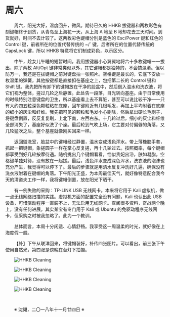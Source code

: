 # 周六

&emsp;&emsp;周六，阳光大好，温度回升，微风。期待已久的 HHKB 拔键器和两枚彩色有刻键帽终于到货，从青岛至上海花一天，从上海 A 地至 B 地却花去三天时间。到货就好，时间不去计较了。这两枚彩色键帽分别是蓝色的 Esc/Power 键和红色的 Control 键，前者所在的位置代替传统的 ~/` 键，后者所在的位置代替传统的 CapsLock 键，所以 HHKB 特意将它们制成彩色，以示区分。

&emsp;&emsp;中午，趁女儿午睡的短暂时间，我用拔键器小心翼翼地将六十多枚键帽一一拔出，除了两枚 Alt/Opt 键非常类似以外，其它键帽都是独特的，不会搞混淆。但以防万一，我还是在拔键帽之前对键盘拍一张照片。空格键是最长的，它底下安放一枚温柔的弹簧，其他按键都是直接扣在基座之上，包括第二长的 Control 键和 Shift 键。我先把所有卸下的键帽放在干净的脸盆中，然后倒入温水和洗衣液，将它们视为整体，搓过几轮之后静置。此处告一段落，目光转向基座。由于日常使用的时候特别注意键盘的卫生，所以基座看上去不算脏，甚至可以说比较干净——只有大约四五粒深色颗粒粘在底座，回车键附近有几根毛发，再加上平均附着在底座的细小的灰尘和纤维。我先把可见的颗粒和毛发小心剔除，然后拿出硬长毛刷子，将键盘倒置，反反复复刷，上北下南，左西右东。十几轮过后，细小的灰尘和纤维全部消失了，基座好似洗了个澡。最后轮到气吹上场，它主要对付偏僻的角落，又几轮猛吹之后，整个基座就像刚买回来一样。

&emsp;&emsp;返回盥洗室，脸盆中的键帽经过静置，温水变成浅色浑水。带上薄橡胶手套，抓起一把键帽，象搓圆子一样在掌心反复搓，再十几轮过去。按照概率，每个键帽都享受到好几轮按摩待遇。随机挑出几个键帽看看，恰似贵妃出浴，肤如凝脂。空格键单独对待，没有放在一起搓。最后，浅色浑水变成深色浑水，洗衣液的泡沫也充分产生，我觉得可以停下了。最后的步骤就是用清水反复冲洗好几遍，确保没有洗衣液附着在键帽的角落。下午阳光正盛，为本周最佳天气，就好像特意配合我今天的清道夫工作一样，我将键帽倒置，放在阳光下晒干。

&emsp;&emsp;有一例失败的采购：TP-LINK USB 无线网卡。本来将它用于 Kali 虚拟机，做一点无线网络扫描的实践。虚拟机方面的配置完全没有问题，Kali 也认出此 USB 设备，可惜驱动程序一直装不上，无法启用无线网卡。查阅很多资料，奋战两个晚上，没有任何进展。其实某宝有专门用于 Kali 或 Ubuntu 的免驱动程序无线网卡，但采购之时被我忽略了。此为一个教训。

&emsp;&emsp;总体而言，本周十分闲适、心情舒畅。我享受这一周温柔的时光，就好像在上海度假一般。

&emsp;&emsp;【补】下午从联洋回来，将键帽装好，补传四张图片。可以看出，前三张下午使用自然光，第四张是傍晚在台灯下拍摄。

&emsp;&emsp;![HHKB Cleaning](https://github.com/voyageplanet/plan42/blob/master/99_file/01_img/20181124-hhkb-cleaning-01.png)

&emsp;&emsp;![HHKB Cleaning](https://github.com/voyageplanet/plan42/blob/master/99_file/01_img/20181124-hhkb-cleaning-02.png)

&emsp;&emsp;![HHKB Cleaning](https://github.com/voyageplanet/plan42/blob/master/99_file/01_img/20181124-hhkb-cleaning-03.png)

&emsp;&emsp;![HHKB Cleaning](https://github.com/voyageplanet/plan42/blob/master/99_file/01_img/20181124-hhkb-cleaning-04.png)

&emsp;&emsp;

&emsp;&emsp;※ 沈翎，二〇一八年十一月廿四日 ※